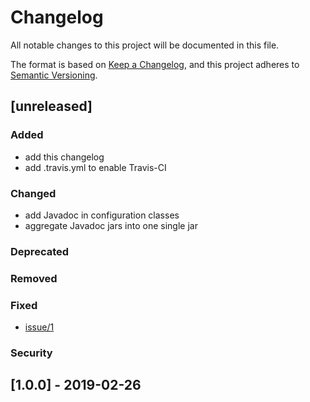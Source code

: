 # Changelog
All notable changes to this project will be documented in this file.

The format is based on [Keep a Changelog](https://keepachangelog.com/en/1.0.0/),
and this project adheres to [Semantic Versioning](https://semver.org/spec/v2.0.0.html).

## [unreleased]
### Added
* add this changelog
* add .travis.yml to enable Travis-CI

### Changed
* add Javadoc in configuration classes
* aggregate Javadoc jars into one single jar

### Deprecated

### Removed

### Fixed
* [issue/1](https://github.com/dgrandemange/idempotence-receiver/issues/1)

### Security

## [1.0.0] - 2019-02-26
